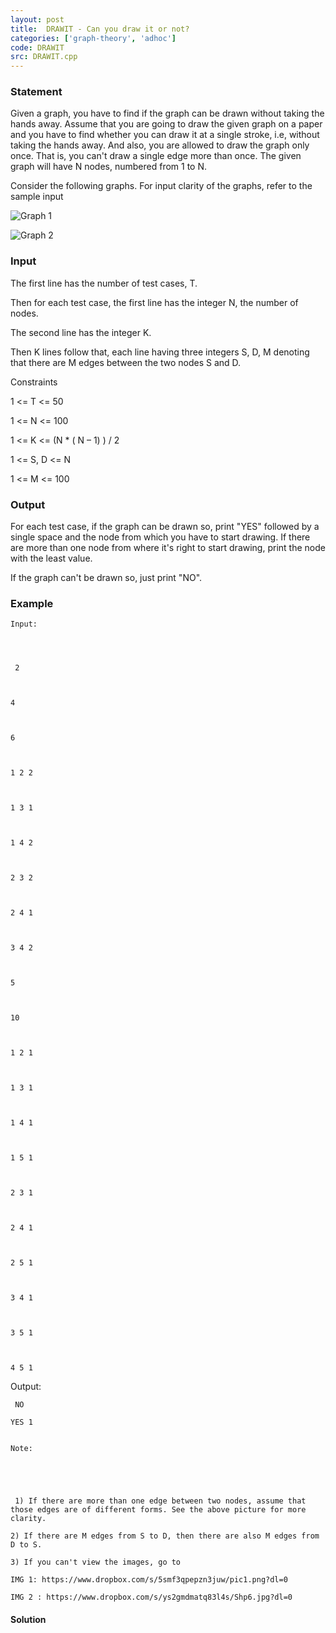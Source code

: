 ```yaml
---
layout: post
title:  DRAWIT - Can you draw it or not?
categories: ['graph-theory', 'adhoc']
code: DRAWIT
src: DRAWIT.cpp
---
```


### **Statement**

Given a graph, you have to find if the graph can be drawn without taking the
hands away. Assume that you are going to draw the given graph on a paper and
you have to find whether you can draw it at a single stroke, i.e, without
taking the hands away. And also, you are allowed to draw the graph only once.
That is, you can't draw a single edge more than once. The given graph will
have N nodes, numbered from 1 to N.

Consider the following graphs. For input clarity of the graphs, refer to the
sample input

![Graph 1](https://www.dropbox.com/s/5smf3qpepzn3juw/pic1.png?dl=0)

![Graph 2](https://www.dropbox.com/s/ys2gmdmatq83l4s/Shp6.jpg?dl=0)

### Input

The first line has the number of test cases, T.

Then for each test case, the first line has the integer N, the number of
nodes.

The second line has the integer K.

Then K lines follow that, each line having three integers S, D, M denoting
that there are M edges between the two nodes S and D.

Constraints

1 <= T <= 50

1 <= N <= 100

1 <= K <= (N * ( N – 1) ) / 2

1 <= S, D <= N

1 <= M <= 100

### Output

For each test case, if the graph can be drawn so, print "YES" followed by a
single space and the node from which you have to start drawing. If there are
more than one node from where it's right to start drawing, print the node with
the least value.

If the graph can't be drawn so, just print "NO".

### Example

    
    
    Input:
    
    
    
     2
    
    4
    
    6
    
    1 2 2
    
    1 3 1
    
    1 4 2
    
    2 3 2
    
    2 4 1
    
    3 4 2
    
    5
    
    10
    
    1 2 1
    
    1 3 1
    
    1 4 1
    
    1 5 1
    
    2 3 1 
    
    2 4 1
    
    2 5 1
    
    3 4 1
    
    3 5 1
    
    4 5 1

Output:

    
    
     NO
    YES 1
    
    
    Note:
    
    
    
    
     1) If there are more than one edge between two nodes, assume that those edges are of different forms. See the above picture for more clarity.
    
    2) If there are M edges from S to D, then there are also M edges from D to S.
    
    3) If you can't view the images, go to 
    
    IMG 1: https://www.dropbox.com/s/5smf3qpepzn3juw/pic1.png?dl=0 
    
    IMG 2 : https://www.dropbox.com/s/ys2gmdmatq83l4s/Shp6.jpg?dl=0



#### **Solution**




